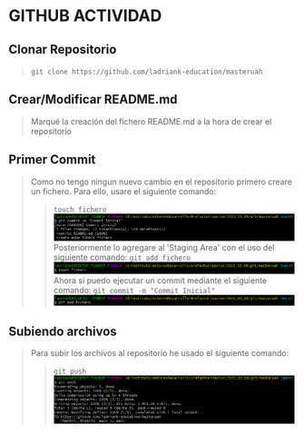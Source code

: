# GITHUB ACTIVIDAD
## Clonar Repositorio
>`git clone https://github.com/ladriank-education/masteruah`   
## Crear/Modificar README.md
> Marqué la creación del fichero README.md a la hora de crear el repositorio
## Primer Commit
> Como no tengo ningun nuevo cambio en el repositorio primero creare un fichero.
> Para ello, usare el siguiente comando:
>>`touch fichero`   
![imagen](.img/1.png)
> Posteriormente lo agregare al 'Staging Area' con el uso del siguiente comando:
>>`git add fichero`   
![imagen](.img/2.png)
> Ahora si puedo ejecutar un commit mediante el siguiente comando:
>>`git commit -m "Commit Inicial"`   
![imagen](.img/3.png)
## Subiendo archivos
> Para subir los archivos al repositorio he usado el siguiente comando:
>>`git push`   
![imagen](.img/4.png)
